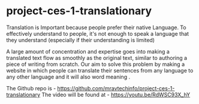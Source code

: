 # project-ces-1-translationary
Translation is Important because people prefer their native Language. To effectively understand to people, it's not enough to speak a language that they understand (especially if their understanding is limited)


A large amount of concentration and expertise goes into making a translated text flow as smoothly as the original text, similar to authoring a piece of writing from scratch.
Our aim to solve this problem by making a website in which people can translate their sentences from any language to any other language and it will also word meaning .





The Github repo is - https://github.com/mravtechinfo/project-ces-1-translationary
The video will be found at - https://youtu.be/RdWSC93X_hY
